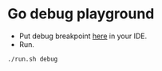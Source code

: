 # Go debug playground

- Put debug breakpoint [here](./main_test.go) in your IDE.
- Run.
```bash
./run.sh debug
```
